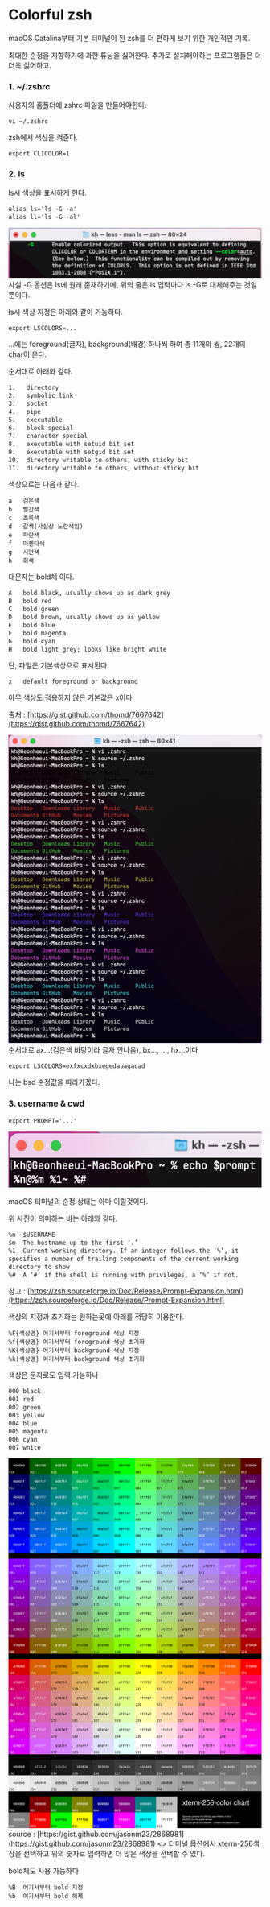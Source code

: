 # Colorful zsh

macOS Catalina부터 기본 터미널이 된 zsh를 더 편하게 보기 위한 개인적인 기록.

최대한 순정을 지향하기에 과한 튜닝을 싫어한다. 추가로 설치해야하는 프로그램들은 더더욱 싫어하고.

### 1. ~/.zshrc
사용자의 홈폴더에 zshrc 파일을 만들어야한다.

```
vi ~/.zshrc
```
zsh에서 색상을 켜준다. 

```
export CLICOLOR=1
```

### 2. ls
ls시 색상을 표시하게 한다.
```
alias ls='ls -G -a'
alias ll='ls -G -al'
```
<img src="https://raw.githubusercontent.com/kitsune03k/colorfulzsh/main/resource/%EC%8A%A4%ED%81%AC%EB%A6%B0%EC%83%B7%202023-12-30%20%EC%98%A4%EC%A0%84%2010.42.48.png">
사실 -G 옵션은 ls에 원래 존재하기에, 위의 줄은 ls 입력마다 ls -G로 대체해주는 것일 뿐이다.

ls시 색상 지정은 아래와 같이 가능하다.
```
export LSCOLORS=...
```

...에는 foreground(글자), background(배경) 하나씩 하여 총 11개의 쌍, 22개의 char이 온다.

순서대로 아래와 같다.
```
1.   directory
2.   symbolic link
3.   socket
4.   pipe
5.   executable
6.   block special
7.   character special
8.   executable with setuid bit set
9.   executable with setgid bit set
10.  directory writable to others, with sticky bit
11.  directory writable to others, without sticky bit
```
색상으로는 다음과 같다.

```
a	검은색
b	빨간색
c	초록색
d	갈색(사실상 노란색임)
e	파란색
f	마젠타색
g	시안색
h	회색
```

대문자는 bold체 이다.
```
A	bold black, usually shows up as dark grey
B	bold red
C	bold green
D	bold brown, usually shows up as yellow
E	bold blue
F	bold magenta
G	bold cyan
H	bold light grey; looks like bright white
```
단, 파일은 기본색상으로 표시된다.

```
x	default foreground or background
```
아무 색상도 적용하지 않은 기본값은 x이다.

출처 : [https://gist.github.com/thomd/7667642](https://gist.github.com/thomd/7667642)

<img src="https://raw.githubusercontent.com/kitsune03k/colorfulzsh/main/resource/%EC%8A%A4%ED%81%AC%EB%A6%B0%EC%83%B7%202023-12-30%20%EC%98%A4%EC%A0%84%2011.40.54.png">
순서대로 ax...(검은색 바탕이라 글자 안나옴), bx..., ..., hx...이다

```
export LSCOLORS=exfxcxdxbxegedabagacad
```
나는 bsd 순정값을 따라가겠다.

### 3. username & cwd
```
export PROMPT='...'

```

<img src="https://raw.githubusercontent.com/kitsune03k/colorfulzsh/main/resource/%EC%8A%A4%ED%81%AC%EB%A6%B0%EC%83%B7%202023-12-30%20%EC%98%A4%ED%9B%84%2012.27.46.png">

macOS 터미널의 순정 상태는 아마 이럴것이다.

위 사진이 의미하는 바는 아래와 같다.

```
%n	$USERNAME
$m	The hostname up to the first ‘.’
%1	Current working directory. If an integer follows the ‘%’, it specifies a number of trailing components of the current working directory to show
%#	A ‘#’ if the shell is running with privileges, a ‘%’ if not.
```

참고 : [https://zsh.sourceforge.io/Doc/Release/Prompt-Expansion.html](https://zsh.sourceforge.io/Doc/Release/Prompt-Expansion.html)

색상의 지정과 초기화는 원하는곳에 아래를 적당히 이용한다.
```
%F{색상명}	여기서부터 foreground 색상 지정
%f{색상명}	여기서부터 foreground 색상 초기화
%K{색상명}	여기서부터 background 색상 지정
%k{색상명}	여기서부터 background 색상 초기화
```
색상은 문자로도 입력 가능하나

```
000	black
001	red
002	green
003	yellow
004	blue
005	magenta
006	cyan
007	white
```

<img src="https://raw.githubusercontent.com/kitsune03k/colorfulzsh/1a3643a9cde2563d9c4a4cbd4d8d3dd17ce2c22f/resource/Xterm_256color_chart.svg">
source : [https://gist.github.com/jasonm23/2868981](https://gist.github.com/jasonm23/2868981)
<>
터미널 옵션에서 xterm-256색상을 선택하고 위의 숫자로 입력하면 더 많은 색상을 선택할 수 있다.

bold체도 사용 가능하다
```
%B	여기서부터 bold 지정
%b	여기서부터 bold 해제
```

